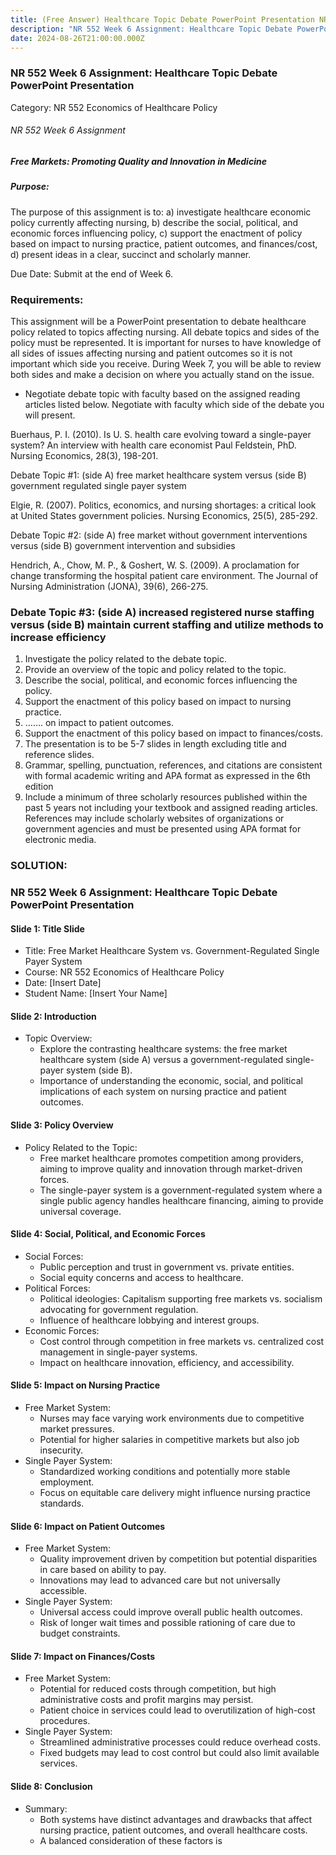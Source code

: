 ```yaml
---
title: (Free Answer) Healthcare Topic Debate PowerPoint Presentation NR552
description: "NR 552 Week 6 Assignment: Healthcare Topic Debate PowerPoint Presentation Category: NR 552 Economics of Healthcare Policy NR 552 Week 6 Assignment Free Markets:\_Promoting Quality and Innovation in Medicine Purpose:"
date: 2024-08-26T21:00:00.000Z
---
```


### NR 552 Week 6 Assignment: Healthcare Topic Debate PowerPoint Presentation

Category: NR 552 Economics of Healthcare Policy

###### NR 552 Week 6 Assignment

##### Free Markets: Promoting Quality and Innovation in Medicine

##### Purpose:

The purpose of this assignment is to: a) investigate healthcare economic policy currently affecting nursing, b) describe the social, political, and economic forces influencing policy, c) support the enactment of policy based on impact to nursing practice, patient outcomes, and finances/cost, d) present ideas in a clear, succinct and scholarly manner.

Due Date: Submit at the end of Week 6.

### Requirements:

This assignment will be a PowerPoint presentation to debate healthcare policy related to topics affecting nursing. All debate topics and sides of the policy must be represented. It is important for nurses to have knowledge of all sides of issues affecting nursing and patient outcomes so it is not important which side you receive. During Week 7, you will be able to review both sides and make a decision on where you actually stand on the issue.

* Negotiate debate topic with faculty based on the assigned reading articles listed below. Negotiate with faculty which side of the debate you will present.

Buerhaus, P. I. (2010). Is U. S. health care evolving toward a single-payer system? An
interview with health care economist Paul Feldstein, PhD. Nursing Economics,
28(3), 198-201.

Debate Topic #1: (side A) free market healthcare system versus (side B) government regulated single payer system

Elgie, R. (2007). Politics, economics, and nursing shortages: a critical look at United
States government policies. Nursing Economics, 25(5), 285-292.

Debate Topic #2: (side A) free market without government interventions versus (side B) government intervention and subsidies

Hendrich, A., Chow, M. P., & Goshert, W. S. (2009). A proclamation for change
transforming the hospital patient care environment. The Journal of Nursing
Administration (JONA), 39(6), 266-275.

### Debate Topic #3: (side A) increased registered nurse staffing versus (side B) maintain current staffing and utilize methods to increase efficiency

1. Investigate the policy related to the debate topic.
2. Provide an overview of the topic and policy related to the topic.
3. Describe the social, political, and economic forces influencing the policy.
4. Support the enactment of this policy based on impact to nursing practice.
5. ……. on impact to patient outcomes.
6. Support the enactment of this policy based on impact to finances/costs.
7. The presentation is to be 5-7 slides in length excluding title and reference slides.
8. Grammar, spelling, punctuation, references, and citations are consistent with formal academic writing and APA format as expressed in the 6th edition
9. Include a minimum of three scholarly resources published within the past 5 years not including your textbook and assigned reading articles. References may include scholarly websites of organizations or government agencies and must be presented using APA format for electronic media.

### SOLUTION:

### NR 552 Week 6 Assignment: Healthcare Topic Debate PowerPoint Presentation

#### Slide 1: Title Slide

* Title: Free Market Healthcare System vs. Government-Regulated Single Payer System
* Course: NR 552 Economics of Healthcare Policy
* Date: \[Insert Date]
* Student Name: \[Insert Your Name]

#### Slide 2: Introduction

* Topic Overview:
  * Explore the contrasting healthcare systems: the free market healthcare system (side A) versus a government-regulated single-payer system (side B).
  * Importance of understanding the economic, social, and political implications of each system on nursing practice and patient outcomes.

#### Slide 3: Policy Overview

* Policy Related to the Topic:
  * Free market healthcare promotes competition among providers, aiming to improve quality and innovation through market-driven forces.
  * The single-payer system is a government-regulated system where a single public agency handles healthcare financing, aiming to provide universal coverage.

#### Slide 4: Social, Political, and Economic Forces

* Social Forces:
  * Public perception and trust in government vs. private entities.
  * Social equity concerns and access to healthcare.
* Political Forces:
  * Political ideologies: Capitalism supporting free markets vs. socialism advocating for government regulation.
  * Influence of healthcare lobbying and interest groups.
* Economic Forces:
  * Cost control through competition in free markets vs. centralized cost management in single-payer systems.
  * Impact on healthcare innovation, efficiency, and accessibility.

#### Slide 5: Impact on Nursing Practice

* Free Market System:
  * Nurses may face varying work environments due to competitive market pressures.
  * Potential for higher salaries in competitive markets but also job insecurity.
* Single Payer System:
  * Standardized working conditions and potentially more stable employment.
  * Focus on equitable care delivery might influence nursing practice standards.

#### Slide 6: Impact on Patient Outcomes

* Free Market System:
  * Quality improvement driven by competition but potential disparities in care based on ability to pay.
  * Innovations may lead to advanced care but not universally accessible.
* Single Payer System:
  * Universal access could improve overall public health outcomes.
  * Risk of longer wait times and possible rationing of care due to budget constraints.

#### Slide 7: Impact on Finances/Costs

* Free Market System:
  * Potential for reduced costs through competition, but high administrative costs and profit margins may persist.
  * Patient choice in services could lead to overutilization of high-cost procedures.
* Single Payer System:
  * Streamlined administrative processes could reduce overhead costs.
  * Fixed budgets may lead to cost control but could also limit available services.

#### Slide 8: Conclusion

* Summary:
  * Both systems have distinct advantages and drawbacks that affect nursing practice, patient outcomes, and overall healthcare costs.
  * A balanced consideration of these factors is
